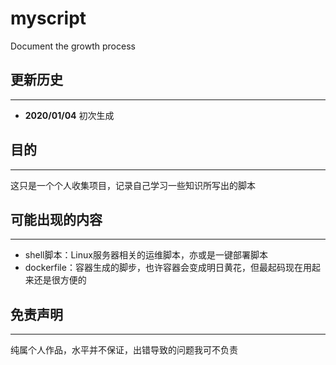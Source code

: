 # myscript

Document the growth process

## 更新历史

---

* **2020/01/04** 初次生成

## 目的

---

这只是一个个人收集项目，记录自己学习一些知识所写出的脚本

## 可能出现的内容

---

* shell脚本：Linux服务器相关的运维脚本，亦或是一键部署脚本
* dockerfile：容器生成的脚步，也许容器会变成明日黄花，但最起码现在用起来还是很方便的

## 免责声明

---

纯属个人作品，水平并不保证，出错导致的问题我可不负责
